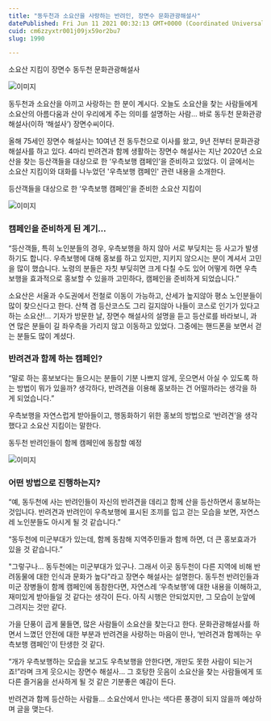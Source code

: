 ```yaml
---
title: "동두천과 소요산을 사랑하는 반려인, 장면수 문화관광해설사"
datePublished: Fri Jun 11 2021 00:32:13 GMT+0000 (Coordinated Universal Time)
cuid: cm6zzyxtr001j09jx59or2bu7
slug: 1990

---
```



소요산 지킴이 장면수 동두천 문화관광해설사

![이미지](https://cdn.hashnode.com/res/hashnode/image/upload/v1739249031825/97dc5d74-c73c-4dfd-8c58-b15e880abb7c.jpeg)

동두천과 소요산을 아끼고 사랑하는 한 분이 계시다. 오늘도 소요산을 찾는 사람들에게 소요산의 아름다움과 산이 우리에게 주는 의미를 설명하는 사람… 바로 동두천 문화관광해설사(이하 ‘해설사’) 장면수씨이다.

올해 75세인 장면수 해설사는 10여년 전 동두천으로 이사를 왔고, 9년 전부터 문화관광해설사를 하고 있다. 4마리 반려견과 함께 생활하는 장면수 해설사는 지난 2020년 소요산을 찾는 등산객들을 대상으로 한 ‘우측보행 캠페인’을 준비하고 있었다. 이 글에서는 소요산 지킴이와 대화를 나누었던 '우측보행 캠페인' 관련 내용을 소개한다.

등산객들을 대상으로 한 ‘우측보행 캠페인’을 준비한 소요산 지킴이

![이미지](https://cdn.hashnode.com/res/hashnode/image/upload/v1739249033869/5c3700c3-cdd9-4771-a9d7-0558282bc87e.jpeg)

### 캠페인을 준비하게 된 계기…

“등산객들, 특히 노인분들의 경우, 우측보행을 하지 않아 서로 부딪치는 등 사고가 발생하기도 합니다. 우측보행에 대해 홍보를 하고 있지만, 지키지 않으시는 분이 계셔서 고민을 많이 했습니다. 노령의 분들은 자칫 부딪히면 크게 다칠 수도 있어 어떻게 하면 우측보행을 효과적으로 홍보할 수 있을까 고민하다, 캠페인을 준비하게 되었습니다.”

소요산은 서울과 수도권에서 전철로 이동이 가능하고, 산세가 높지않아 평소 노인분들이 많이 찾으신다고 한다. 산책 겸 등산코스도 그리 길지않아 나들이 코스로 인기가 있다고 하는 소요산!… 기자가 방문한 날, 장면수 해설사의 설명을 듣고 등산로를 바라보니, 과연 많은 분들이 길 좌우측을 가리지 않고 이동하고 있었다. 그중에는 핸드폰을 보면서 걷는 분들도 많이 계셨다.

### 반려견과 함께 하는 캠페인?

“말로 하는 홍보보다는 들으시는 분들이 기분 나쁘지 않게, 웃으면서 아실 수 있도록 하는 방법이 뭐가 있을까? 생각하다, 반려견을 이용해 홍보하는 건 어떨까라는 생각을 하게 되었습니다.”

우측보행을 자연스럽게 받아들이고, 행동화하기 위한 홍보의 방법으로 ‘반려견’을 생각했다고 소요산 지킴이는 말한다.

동두천 반려인들이 함께 캠페인에 동참할 예정

![이미지](https://cdn.hashnode.com/res/hashnode/image/upload/v1739249035614/3bd89e26-8d8f-4bf2-b87e-5bd817a56847.jpeg)

### 어떤 방법으로 진행하는지?

“예, 동두천에 사는 반려인들이 자신의 반려견을 데리고 함께 산을 등산하면서 홍보하는 것입니다. 반려견과 반려인이 우측보행에 표시된 조끼를 입고 걷는 모습을 보면, 자연스레 노인분들도 아시게 될 것 같습니다.”

“동두천에 미군부대가 있는데, 함께 동참해 지역주민들과 함께 하면, 더 큰 홍보효과가 있을 것 같습니다.”

"그렇구나… 동두천에는 미군부대가 있구나. 그래서 이곳 동두천이 다른 지역에 비해 반려동물에 대한 인식과 문화가 높다"라고 장면수 해설사는 설명한다. 동두천 반려인들과 미군 장병들이 함께 캠페인에 동참한다면, 자연스레 ‘우측보행’에 대한 내용을 이해하고, 재미있게 받아들일 것 같다는 생각이 든다. 아직 시행은 안되었지만, 그 모습이 눈앞에 그려지는 것만 같다.

가을 단풍이 곱게 물들면, 많은 사람들이 소요산을 찾는다고 한다. 문화관광해설사를 하면서 느꼈던 안전에 대한 부분과 반려견을 사랑하는 마음이 만나, ‘반려견과 함께하는 우측보행 캠페인’이 탄생한 것 같다.

“개가 우측보행하는 모습을 보고도 우측보행을 안한다면, 개만도 못한 사람이 되는거죠!”라며 크게 웃으시는 장면수 해설사… 그 호탕한 웃음이 소요산을 찾는 사람들에게 또 다른 즐거움을 선사하게 될 것 같은 기분좋은 예감이 든다.

반려견과 함께 등산하는 사람들… 소요산에서 만나는 색다른 풍경이 되지 않을까 예상하며 글을 맺는다.